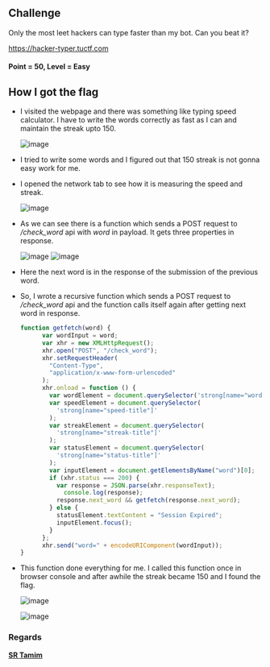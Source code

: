 ## Challenge
Only the most leet hackers can type faster than my bot. Can you beat it?

https://hacker-typer.tuctf.com

#### Point = 50, Level = Easy

## How I got the flag
- I visited the webpage and there was something like typing speed calculator. I have to write the words correctly as fast as I can and maintain the streak upto 150.

  ![image](https://github.com/sr-tamim/tuctf-2023-writeup/assets/86656406/438d5ac1-062c-400b-a6e9-5777a4d48280)

- I tried to write some words and I figured out that 150 streak is not gonna easy work for me.
- I opened the network tab to see how it is measuring the speed and streak.

  ![image](https://github.com/sr-tamim/tuctf-2023-writeup/assets/86656406/f809794e-b958-4a28-90ea-6d50f8f859db)
  
- As we can see there is a function which sends a POST request to */check_word* api with *word* in payload. It gets three properties in response.

  ![image](https://github.com/sr-tamim/tuctf-2023-writeup/assets/86656406/44bee191-e0b0-4f21-bbcb-f1d074899ac2)
  ![image](https://github.com/sr-tamim/tuctf-2023-writeup/assets/86656406/4e8424a9-3381-4b0e-8daa-d6402e70d705)

- Here the next word is in the response of the submission of the previous word.
- So, I wrote a recursive function which sends a POST request to */check_word* api and the function calls itself again after getting next word in response.

  ```javascript
  function getfetch(word) {
        var wordInput = word;
        var xhr = new XMLHttpRequest();
        xhr.open("POST", "/check_word");
        xhr.setRequestHeader(
          "Content-Type",
          "application/x-www-form-urlencoded"
        );
        xhr.onload = function () {
          var wordElement = document.querySelector('strong[name="word-title"]');
          var speedElement = document.querySelector(
            'strong[name="speed-title"]'
          );
          var streakElement = document.querySelector(
            'strong[name="streak-title"]'
          );
          var statusElement = document.querySelector(
            'strong[name="status-title"]'
          );
          var inputElement = document.getElementsByName("word")[0];
          if (xhr.status === 200) {
            var response = JSON.parse(xhr.responseText);
              console.log(response);
            response.next_word && getfetch(response.next_word);
          } else {
            statusElement.textContent = "Session Expired";
            inputElement.focus();
          }
        };
        xhr.send("word=" + encodeURIComponent(wordInput));
  }
  ```

- This function done everything for me. I called this function once in browser console and after awhile the streak became 150 and I found the flag.
  
  ![image](https://github.com/sr-tamim/tuctf-2023-writeup/assets/86656406/39913864-328d-4103-874b-6d9bd4854954)

  ![image](https://github.com/sr-tamim/tuctf-2023-writeup/assets/86656406/116fa142-4800-4920-9c90-59d0df8abcfb)

### Regards
[**SR Tamim**](https://sr-tamim.vercel.app)
